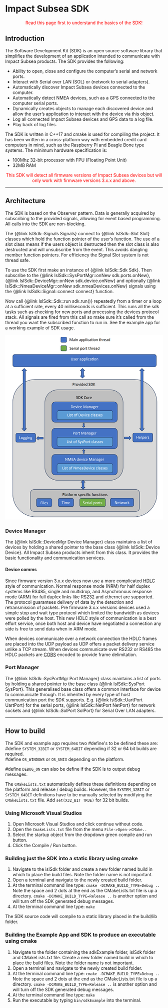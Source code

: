 # Impact Subsea SDK
<div style="color:red;" align="center"> Read this page first to understand the basics of the SDK!</div>

## Introduction
The Software Development Kit (SDK) is an open source software library that simplifies the development of an application intended to communicate with Impact Subsea products. The SDK provides the following:<br>
-	Ability to open, close and configure the computer’s serial and network ports.
- Interact with Serial over LAN (SOL) or (network to serial adapters). 
-	Automatically discover Impact Subsea devices connected to the computer.
-	Automatically detect NMEA devices, such as a GPS connected to the computer serial ports.
-	Dynamically creates objects to manage each discovered device and allow the user’s application to interact with the device via this object.
- Log all connected Impact Subsea devices and GPS data to a log file.
- Play back of log files.

The SDK is written in C++17 and cmake is used for compiling the project. It has been written in a cross-platform way with embedded credit card computers in mind, such as the Raspberry Pi and Beagle Bone type systems. The minimum hardware specification is:<br>
-	100Mhz 32-bit processor with FPU (Floating Point Unit)
-	32MB RAM

<div style="color:red;" align="center"> This SDK will detect all firmware versions of Impact Subsea devices but will only work with firmware versions 3.x.x and above.</div>

*******************

## Architecture
The SDK is based on the Observer pattern. Data is generally acquired by subscribing to the provided signals, allowing for event based programming. All calls into the SDK are non-blocking.

The {@link IslSdk::Signals Signals} connect to {@link IslSdk::Slot Slot} classes which hold the function pointer of the user’s function. The use of a slot class means if the users object is destructed then the slot class is also destructed and will unsubscribe from the event. This avoids dangling member function pointers. For efficiency the Signal Slot system is not thread safe.

To use the SDK first make an instance of {@link IslSdk::Sdk Sdk}. Then subscribe to the {@link IslSdk::SysPortMgr::onNew sdk.ports.onNew}, {@link IslSdk::DeviceMgr::onNew sdk.device.onNew} and optionally {@link IslSdk::NmeaDeviceMgr::onNew sdk.nmeaDevices.onNew} signals using the {@link IslSdk::Signal::connect connect} function.

Now call {@link IslSdk::Sdk::run sdk.run()} repeatedly from a timer or a loop at a sufficient rate, every 40 milliseconds is sufficient. This runs all the sdk tasks such as checking for new ports and processing the devices protocol stack. All signals are fired from this call so make sure it’s called from the thread you want the subscribed function to run in. 
See the example app for a working example of SDK usage.


![SDK Architecture](SDKarch.png)

### Device Manager
The {@link IslSdk::DeviceMgr Device Manager} class maintains a list of devices by holding a shared pointer to the base class {@link IslSdk::Device Device}. All Impact Subsea products inherit from this class. It provides the basic functionality and communication services. 

#### Device comms
Since firmware version 3.x.x devices now use a more complicated [HDLC](https://en.wikipedia.org/wiki/High-Level_Data_Link_Control) style of communication. Normal response mode (NRM) for half duplex systems like RS485, single and multidrop, and Asynchronous response mode (ARM) for full duplex links like RS232 and ethernet are supported. The protocol guarantees delivery of data by the detection and retransmission of packets. Pre firmware 3.x.x versions devices used a simple stop and wait type protocol which limited the bandwidth as devices were polled by the host. This new HDLC style of communication is a best effort service, once both host and device have negotiated a connection any side is free to send data when in ARM mode.

When devices communicate over a network connection the HDLC frames are placed into the UDP payload as UDP offers a packet delivery service unlike a TCP stream.
When devices communicate over RS232 or RS485 the HDLC packets are [COBS](https://en.wikipedia.org/wiki/Consistent_Overhead_Byte_Stuffing) encoded to provide frame delimitation. 

### Port Manager
The {@link IslSdk::SysPortMgr Port Manager} class maintains a list of ports by holding a shared pointer to the base class {@link IslSdk::SysPort SysPort}. This generalised base class offers a common interface for device to communicate through. It is inherited by every type of host communication port the SDK supports. E.g. {@link IslSdk::UartPort UartPort} for the serial ports, {@link IslSdk::NetPort NetPort} for network sockets and {@link IslSdk::SolPort SolPort} for Serial Over LAN adapters.

*******************
## How to build
The SDK and example app requires two #define's to be defined these are:<br>
#define `SYSTEM_32BIT` or `SYSTEM_64BIT` depending if 32 or 64 bit builds are required.<br>
#define `OS_WINDOWS` or `OS_UNIX` depending on the platform.<br>

#define `DEBUG_ON` can also be define if the SDK is to output debug messages.

The `CMakeLists.txt` automatically defines these definitions depending on the platform and release / debug builds. However, the `SYSTEM_32BIT` or `SYSTEM_64BIT` definitions have to be manually selected by modifying the `CMakeLists.txt` file. Add `set(X32_BIT TRUE)` for 32 bit builds.

### Using Microsoft Visual Studios
1. Open Microsoft Visual Studios and click continue without code.
2. Open the `CmakeLists.txt` file from the menu `File->Open->CMake..`
3. Select the startup object from the dropdown green compile and run button.
4. Click the Compile / Run button.

### Building just the SDK into a static library using cmake
1. Navigate to the islSdk folder and create a new folder named build in which to place the build files. Note the folder name is not important.
2. Open a terminal and navigate to the newly created build folder.
3. At the terminal command line type: `cmake -DCMAKE_BUILD_TYPE=Debug ..` Note the space and 2 dots at the end as the CMakeLists.txt file is up a directory. `cmake -DCMAKE_BUILD_TYPE=Release ..` is another option and will turn off the SDK generated debug messages.
4. At the terminal command line type: `make`

The SDK source code will compile to a static library placed in the build/lib folder.

### Building the Example App and SDK to produce an executable using cmake
1. Navigate to the folder containing the sdkExample folder, islSdk folder and CMakeLists.txt file. Create a new folder named build in which to place the build files. Note the folder name is not important.
2. Open a terminal and navigate to the newly created build folder.
3. At the terminal command line type: `cmake -DCMAKE_BUILD_TYPE=Debug ..` Note the space and 2 dots at the end as the CMakeLists.txt file is up a directory. `cmake -DCMAKE_BUILD_TYPE=Release ..` is another option and will turn off the SDK generated debug messages.
4. At the terminal command line type: `make`
5. Run the executable by typing `bin/sdkExample` into the terminal.
